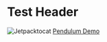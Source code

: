 # Test Header
![Jetpacktocat](https://octodex.github.com/images/jetpacktocat.png)
[Pendulum Demo](github.com/listpau/pendulum/pendularm1.html)

